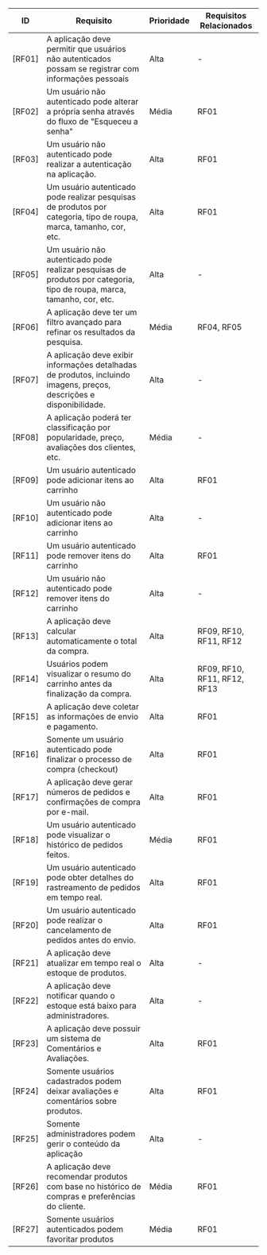 | ID  | Requisito | Prioridade | Requisitos Relacionados
| ------------- | ------------- |------------- |------------- |
| [RF01] | A aplicação deve permitir que usuários não autenticados possam se registrar com informações pessoais | Alta | - |
| [RF02] | Um usuário não autenticado pode alterar a própria senha através do fluxo de "Esqueceu a senha" | Média | RF01 |
| [RF03] | Um usuário não autenticado pode realizar a autenticação na aplicação. | Alta | RF01 |
| [RF04] | Um usuário autenticado pode realizar pesquisas de produtos por categoria, tipo de roupa, marca, tamanho, cor, etc. | Alta | RF01 |
| [RF05] | Um usuário não autenticado pode realizar pesquisas de produtos por categoria, tipo de roupa, marca, tamanho, cor, etc. | Alta | - |
| [RF06] | A aplicação deve ter um filtro avançado para refinar os resultados da pesquisa. | Média | RF04, RF05 |
| [RF07] | A aplicação deve exibir informações detalhadas de produtos, incluindo imagens, preços, descrições e disponibilidade. | Alta | - |
| [RF08] | A aplicação poderá ter classificação por popularidade, preço, avaliações dos clientes, etc. | Média | - |
| [RF09] | Um usuário autenticado pode adicionar itens ao carrinho | Alta | RF01 |
| [RF10] | Um usuário não autenticado pode adicionar itens ao carrinho | Alta | - |
| [RF11] | Um usuário autenticado pode remover itens do carrinho | Alta | RF01 |
| [RF12] | Um usuário não autenticado pode remover itens do carrinho | Alta | - |
| [RF13] | A aplicação deve calcular automaticamente o total da compra. | Alta | RF09, RF10, RF11, RF12 |
| [RF14] | Usuários podem visualizar o resumo do carrinho antes da finalização da compra. | Alta | RF09, RF10, RF11, RF12, RF13 |
| [RF15] | A aplicação deve coletar as informações de envio e pagamento. | Alta | RF01 |
| [RF16] | Somente um usuário autenticado pode finalizar o processo de compra (checkout) | Alta | RF01 |
| [RF17] | A aplicação deve gerar números de pedidos e confirmações de compra por e-mail. | Alta | RF01 |
| [RF18] | Um usuário autenticado pode visualizar o histórico de pedidos feitos. | Média | RF01 |
| [RF19] | Um usuário autenticado pode obter detalhes do rastreamento de pedidos em tempo real. | Alta | RF01 |
| [RF20] | Um usuário autenticado pode realizar o cancelamento de pedidos antes do envio. | Alta | RF01 |
| [RF21] | A aplicação deve atualizar em tempo real o estoque de produtos. | Alta | - |
| [RF22] | A aplicação deve notificar quando o estoque está baixo para administradores. | Alta | - |
| [RF23] | A aplicação deve possuir um sistema de Comentários e Avaliações. | Alta | RF01 |
| [RF24] | Somente usuários cadastrados podem deixar avaliações e comentários sobre produtos. | Alta | RF01 |
| [RF25] | Somente administradores podem gerir o conteúdo da aplicação | Alta | - |
| [RF26] | A aplicação deve recomendar produtos com base no histórico de compras e preferências do cliente. | Média | RF01 |
| [RF27] | Somente usuários autenticados podem favoritar produtos | Média | RF01 |
